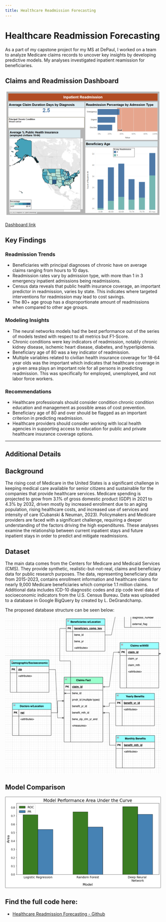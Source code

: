 ```yaml
---
title: Healthcare Readmission Forecasting
---
```


# Healthcare Readmission Forecasting
As a part of my capstone project for my MS at DePaul, I worked on a team to analyze Medicare claims records to uncover key insights by developing predictive models. My analyses investigated inpatient reamission for beneficiaries.


## Claims and Readmission Dashboard
![Dashboard](images/medicare_dashboard.png)

<a href="https://public.tableau.com/views/InpatientReadmission/Dashboard2?:language=en-US&publish=yes&:sid=&:redirect=auth&:display_count=n&:origin=viz_share_link"> Dashboard link</a>

## Key Findings
### Readmission Trends
-	Beneficiaries with principal diagnoses of chronic have on average claims ranging from hours to 10 days.
-	Readmission rates vary by admission type, with more than 1 in 3 emergency inpatient admissions being readmissions.
-	Census data reveals that public health insurance coverage, an important predictor in readmission, varies by state. This indicates where targeted interventions for readmission may lead to cost savings.
-	The 80+ age group has a disproportionate amount of readmissions when compared to other age groups. 

### Modeling Insights
-	The neural networks models had the best performance out of the series of models tested with respect to all metrics but F1-Score.
-	Chronic conditions were key indicators of readmission, notably chronic kidney disease, ischemic heart disease, diabetes, and hyperlipidemia.
-	Beneficiary age of 80 was a key indicator of readmission.
-	Multiple variables related to civilian health insurance coverage for 18-64 year olds was the important which indicates that healthcare coverage in a given area plays an important role for all persons in predicting readmission. This was specifically for employed, unemployed, and not labor force workers.

### Recommendations
-	Healthcare professionals should consider condition chronic condition education and management as possible areas of cost prevention. 
-	Beneficiary age of 80 and over should be flagged as an important criterion in predicting readmission. 
-	Healthcare providers should consider working with local health agencies in supporting access to education for public and private healthcare insurance coverage options.

---

## Additional Details

## Background
The rising cost of Medicare in the United States is a significant challenge in keeping medical care available for senior citizens and sustainable for the companies that provide healthcare services. Medicare spending is projected to grow from 3.1% of gross domestic product (GDP) in 2021 to 4.3% by 2032, driven mostly by increased enrollment due to an aging population, rising healthcare costs, and increased use of services and intensity of care (Cubanski & Neuman, 2023). Policymakers and Medicare providers are faced with a significant challenge, requiring a deeper understanding of the factors driving the high expenditures. These analyses examine the relationship between current inpatient stays and future inpatient stays in order to predict and mitigate readmissions.


## Dataset
The main data comes from the Centers for Medicare and Medicaid Services (CMS). They provide synthetic, realistic-but-not-real, claims and beneficiary data for public research purposes. The data, representing beneficiary data from 2015-2023, contains enrollment information and healthcare claims for nearly 9,000 Medicare beneficiaries which comprise 1.1 million claims. Additional data includes ICD-10 diagnostic codes and zip code level data of socioeconomic indicators from the U.S. Census Bureau. 
Data was uploaded to a database in Google BigQuery by created by L. DeGrandchamp. 

The proposed database structure can be seen below:

![ERD](images/Medicare_schema.png)

## Model Comparison

![ROC and PR](images/readmission_model_comparison.png)

## Find the full code here:

* [Healthcare Readmission Forecasting - Github](https://github.com/griffin-reichmuth/Healthcare_readmission_predication)

